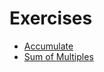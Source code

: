 # Exercises

* [Accumulate](accumulate/Accumulate.Instructions.md)
* [Sum of Multiples](sum-of-multiples/SumOfMultiples.Instructions.md)
